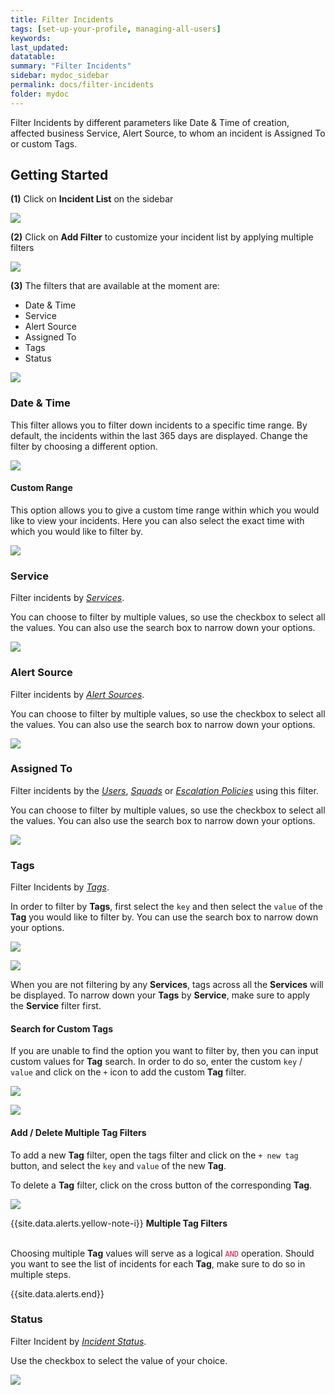 ```yaml
---
title: Filter Incidents
tags: [set-up-your-profile, managing-all-users]
keywords: 
last_updated: 
datatable: 
summary: "Filter Incidents"
sidebar: mydoc_sidebar
permalink: docs/filter-incidents
folder: mydoc
---
```


Filter Incidents by different parameters like Date & Time of creation, affected business Service, Alert Source, to whom an incident is Assigned To or custom Tags. 

## Getting Started

**(1)** Click on **Incident List** on the sidebar

![](images/filter_1.png)

**(2)** Click on **Add Filter** to customize your incident list by applying multiple filters

![](images/filter_2.png)

**(3)** The filters that are available at the moment are:
- Date & Time
- Service
- Alert Source
- Assigned To
- Tags
- Status

![](images/filter_3.png)

### Date & Time

This filter allows you to filter down incidents to a specific time range. By default, the incidents within the last 365 days are displayed. Change the filter by choosing a different option.

![](images/filter_4.png)

#### Custom Range

This option allows you to give a custom time range within which you would like to view your incidents. Here you can also select the exact time with which you would like to filter by.

![](images/filter_5.png)

### Service

Filter incidents by *[Services](adding-a-service-1)*.

You can choose to filter by multiple values, so use the checkbox to select all the values. You can also use the search box to narrow down your options.

![](images/filter_6.png)

### Alert Source

Filter incidents by *[Alert Sources](adding-a-service-1#alert-sources-integrations)*.

You can choose to filter by multiple values, so use the checkbox to select all the values. You can also use the search box to narrow down your options.

![](images/filter_7.png)

### Assigned To

Filter incidents by the *[Users](add-users)*, *[Squads](squads)* or *[Escalation Policies](escalation-policies)* using this filter.

You can choose to filter by multiple values, so use the checkbox to select all the values. You can also use the search box to narrow down your options.

![](images/filter_8.png)

### Tags

Filter Incidents by *[Tags](event-tagging)*.

In order to filter by **Tags**, first select the `key` and then select the `value` of the **Tag** you would like to filter by. You can use the search box to narrow down your options.

![](images/filter_9.png)

![](images/filter_11.png)

When you are not filtering by any **Services**, tags across all the **Services** will be displayed. To narrow down your **Tags** by **Service**, make sure to apply the **Service** filter first.

#### Search for Custom Tags

If you are unable to find the option you want to filter by, then you can input custom values for **Tag** search. In order to do so, enter the custom `key` / `value` and click on the `+` icon to add the custom **Tag** filter.

![](images/filter_12.png)

![](images/filter_13.png)

#### Add / Delete Multiple Tag Filters

To add a new **Tag** filter, open the tags filter and click on the `+ new tag` button, and select the `key` and `value` of the new **Tag**.

To delete a **Tag** filter, click on the cross button of the corresponding **Tag**.

![](images/filter_14.png)

{{site.data.alerts.yellow-note-i}}
<b>Multiple Tag Filters</b><br/><br/>
<p>Choosing multiple <b>Tag</b> values will serve as a logical <code class="highlighter-rouge" style="color: #c7254e; background-color: #f9f2f4 !important;">AND</code> operation. Should you want to see the list of incidents for each <b>Tag</b>, make sure to do so in multiple steps.</p>
{{site.data.alerts.end}}

### Status

Filter Incident by *[Incident Status](dashboard-metrics#incident-state-metric)*.

Use the checkbox to select the value of your choice. 

![](images/filter_10.png)